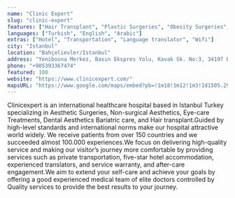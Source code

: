 ```yaml
---
name: "Clinic Expert"
slug: "clinic-expert"
features: ["Hair Transplant", "Plastic Surgeries", "Obesity Surgeries", "Dental Operations", "Eye Operations"]
languages: ["Turkish", "English", "Arabic"]
extras: ["Hotel", "Transportation", "Language translator", "Wifi"]
city: "Istanbul"
location: "Bahçelievler/Istanbul"
address: "Yenibosna Merkez, Basın Ekspres Yolu, Kavak Sk. No:3, 34197 Bahçelievler/İstanbul"
phone: "+905393367474"
featured: 100
website: "https://www.clinicexpert.com/"
mapsURL: "https://www.google.com/maps/embed?pb=!1m18!1m12!1m3!1d1505.290398180964!2d28.813908504794686!3d41.012547694920045!2m3!1f0!2f0!3f0!3m2!1i1024!2i768!4f13.1!3m3!1m2!1s0x14cab6fc2fd54dcd%3A0x14baddefbfbf1d11!2sClinicexpert!5e0!3m2!1sen!2str!4v1660851155393!5m2!1sen!2str"
---
```


Clinicexpert is an international healthcare hospital based in Istanbul Turkey specializing in Aesthetic Surgeries, Non-surgical Aesthetics, Eye-care Treatments, Dental Aesthetics Bariatric care, and Hair transplant.Guided by high-level standards and international norms make our hospital attractive world widely. We receive patients from over 150 countries and we succeeded almost 100.000 experiences.We focus on delivering high-quality service and making our visitor’s journey more comfortable by providing services such as private transportation, five-star hotel accommodation, experienced translators, and service warranty, and after-care engagement.We aim to extend your self-care and achieve your goals by offering a good experienced medical team of elite doctors controlled by Quality services to provide the best results to your journey.
